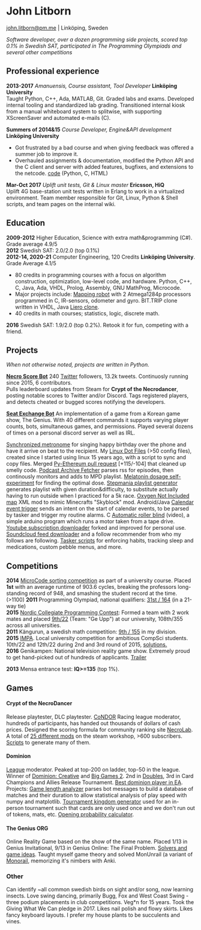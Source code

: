 # John Litborn
john.litborn@pm.me | Linköping, Sweden

*Software developer, over a dozen programming side projects, scored top 0.1\% in Swedish SAT, participated in The Programming Olympiads and several other competitions*

## Professional experience
**2013-2017** *Amanuensis, Course assistant, Tool Developer* **Linköping University**  
Taught Python, C++, Ada, MATLAB, Git. Graded labs and exams. Developed internal tooling and standardized lab grading. Transitioned internal kiosk from a manual whiteboard system to splitwise, with supporting XScreenSaver and automated e-mails \(C\).

**Summers of 2014&15** *Course Developer, Engine&API development* **Linköping University**
* Got frustrated by a bad course and when giving feedback was offered a summer job to improve it.
* Overhauled assignments & documentation, modified the Python API and the C client and server with added features, bugfixes, and extensions to the netcode.
[code](https://github.com/jakkdl/XPilot-AI\_LiU\_fork) (Python, C, HTML)  

**Mar-Oct 2017** *Uplift unit tests, Git & Linux master* **Ericsson, HiQ**  
Uplift 4G base-station unit tests written in Erlang to work in a virtualized environment. Team member responsible for Git, Linux, Python & Shell scripts, and team pages on the internal wiki.

## Education
**2009-2012** Higher Education, Science with extra math&programming (C#). Grade average 4.9/5   
**2012** Swedish SAT: 2.0/2.0 (top 0.1\%)  
**2012-14, 2020-21** Computer Engineering, 120 Credits **Linköping University**. Grade Average 4.1/5  
* 80 credits in programming courses with a focus on algorithm construction, optimization, low-level code, and hardware. Python, C++, C, Java, Ada, VHDL, Prolog, Assembly, GNU MathProg, Microcode.  
* Major projects include: [Mapping robot](https://github.com/jakkdl/TSEA29_mapping_robot) with 2 Atmega1284p processors programmed in C, IR-sensors, odometer and gyro.  BIT.TRIP clone written in VHDL, Java [Liero clone](https://github.com/jakkdl/TDDC69-Kasfeq).
* 40 credits in math courses; statistics, logic, discrete math.

**2016** Swedish SAT: 1.9/2.0 (top 0.2\%). Retook it for fun, competing with a friend.

## Projects
*When not otherwise noted, projects are written in Python.*  

[**Necro Score Bot**](https://github.com/jakkdl/necro\_score\_bot)
240 [Twitter](https://twitter.com/necro\_score\_bot) followers, 13.2k tweets.
Continuosly running since 2015, 6 contributors.  
Pulls leaderboard updates from Steam for **Crypt of the Necrodancer**, posting notable scores to Twitter and/or Discord.
Tags registered players, and detects cheated or bugged scores notifying the developers.

[**Seat Exchange Bot**](https://github.com/jakkdl/seat\_exchange) 
An implementation of a game from a Korean game show, The Genius.
With 40 different commands it supports varying player counts, bots, simultaneous games, and permissions.
Played several dozens of times on a personal discord server as well as IRL.

[Synchronized metronome](https://github.com/jakkdl/random/blob/master/synchronized\_metronome.py) for singing happy birthday over the phone and have it arrive on beat to the recipient.
My [Linux Dot Files](https://github.com/jakkdl/dotfiles) (>50 config files), created since I started using linux 15 years ago, with a script to sync and copy files.
Merged [Py-Ethereum pull request](https://github.com/ethereum/py-evm/pull/290) [+115/-104] that cleaned up smelly code.
[Podcast Archive Fetcher](https://github.com/jakkdl/random/blob/master/podcast\_archive\_mode.py) parses rss for episodes, then continously monitors and adds to MPD playlist.
[Melatonin dosage self-experiment](https://github.com/jakkdl/calendar_statistics) for finding the optimal dose.
[Stepmania playlist generator](https://github.com/jakkdl/random/blob/master/stepmania\_mixtape.py) generates playlist with given duration&difficulty, to substitute actually having to run outside when I practiced for a 5k race.
[Oxygen Not Included map](https://github.com/jakkdl/Oxygen-Not-Included\_Mods) XML mod to mimic Minecrafts "Skyblock" mod.
Android/Java [Calendar event trigger](https://github.com/jakkdl/routine\_trigger) sends an intent on the start of calendar events, to be parsed by tasker and trigger my routine alarms.
C [Automatic roller blind](https://vimeo.com/manage/videos/229001221) (video), a simple arduino program which runs a motor taken from a tape drive.
[Youtube subscription downloader](https://github.com/jakkdl/youtube-dlp-subscriptions) forked and improved for personal use.
[Soundcloud feed downloader](https://github.com/jakkdl/soundcloud_scripts) and a follow recommender from who my follows are following.
[Tasker scripts](https://github.com/jakkdl/Tasker/) for enforcing habits, tracking sleep and medications, custom pebble menus, and more.

## Competitions
**2014** [MicroCode sorting competition](https://www.isy.liu.se/en/edu/kurs/TSEA83/laboration/lab\_mikro.html) as part of a university course. Placed **1st** with an average runtime of 903.6 cycles, breaking the professors long-standing record of 948, and smashing the student record at the time. (>1100)
**2011** Programming Olympiad, national qualifiers: [31st / 164](https://progolymp.se/2011/skolkval/resultat-mer) (in a 21-way tie)  
**2015** [Nordic Collegiate Programming Contest](https://nordic.icpc.io/): Formed a team with 2 work mates and placed [9th/22](https://ncpc15.kattis.com/standings?filter=352) (Team: "Ge Upp") at our university, 108th/355 across all universities.  
**2011** Kängurun, a swedish math competition: [9th / 155](http://ncm.gu.se/2005) in my division.  
**2015** [IMPA](https://www.ida.liu.se/projects/impa/new/). Local university competition for ambitious CompSci students. 10th/22 and 12th/22 during 2nd and 3rd round of 2015, [solutions.](https://github.com/jakkdl/online_coding_problems)  
**2016** Genikampen: National television reality game show. Extremely proud to get hand-picked out of hundreds of applicants. [Trailer](https://www.google.com/url?q=https://www.youtube.com/watch?v=3DFU\_3bgWtrS8)

**2013** Mensa entrance test: **IQ>=135** (top 1\%). 

## Games
#### Crypt of the NecroDancer
Release playtester, DLC playtester. [CoNDOR](https://condor.live/) Racing league moderator, hundreds of participants, has handed out thousands of dollars of cash prices. Designed the scoring formula for community ranking site [NecroLab](https://necrolab.com/). A total of [25 different mods](https://steamcommunity.com/profiles/76561198074553183/myworkshopfiles/?appid=247080) on the steam workshop, >600 subscribers. [Scripts](https://github.com/jakkdl/Crypt_of_the_NecroDancer_mods) to generate many of them.
#### Dominion
[League](https://dominionleague.org) moderator. Peaked at top-200 on ladder, top-50 in the league. Winner of [Dominion: Creative](https://www.youtube.com/watch?v=xGnn6WoPi-c) and [Big Games 2](https://www.youtube.com/watch?v=dRprh77drV0). 2nd in [Doubles](https://www.youtube.com/watch?v=o-I0zyhcQMs), 3rd in Card Champions and Allies Release Tournament.  [Best dominion player in EA](https://twitter.com/LinchZhang/status/1520843927661813760).  
Projects:
[Game length analyzer](https://github.com/jakkdl/dominion\_game\_length) parses bot messages to build a database of matches and their duration to allow statistical analysis of play speed with numpy and matplotlib.
[Tournament kingdom generator](https://github.com/jakkdl/dominion\_tournament\_tools) used for an in-person tournament such that cards are only used once and we don't run out of tokens, mats, etc.
[Opening probability calculator](https://github.com/jakkdl/random/blob/master/dominion\_openings.py).
#### The Genius ORG
Online Reality Game based on the show of the same name. Placed 1/13 in Genius Invitational, 9/13 in Genius Online: The Final Problem. [Solvers and game ideas](https://github.com/jakkdl/The_Genius). Taught myself game theory and solved MonUnrail (a variant of [Monorail](https://the-genius-show.fandom.com/wiki/Monorail), memorizing it's nimbers with Anki.

### Other
Can identify ~all common swedish birds on sight and/or song, now learning insects. Love swing dancing, primarily Bugg, Fox and West Coast Swing - three podium placements in club competitions. Veg*n for 15 years. Took the Giving What We Can pledge in 2017. Likes nail polish and flowy skirts. Likes fancy keyboard layouts. I prefer my house plants to be succulents and vines.
